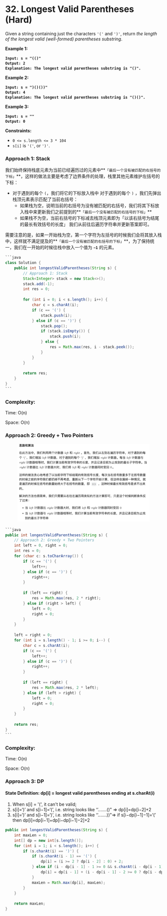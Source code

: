 # 32. Longest Valid Parentheses (Hard)

Given a string containing just the characters `'('` and `')'`, return _the length of the longest valid (well-formed) parentheses substring_.

**Example 1:**

<pre><code><strong>Input: s = "(()"
</strong><strong>Output: 2
</strong><strong>Explanation: The longest valid parentheses substring is "()".
</strong></code></pre>

**Example 2:**

<pre><code><strong>Input: s = ")()())"
</strong><strong>Output: 4
</strong><strong>Explanation: The longest valid parentheses substring is "()()".
</strong></code></pre>

**Example 3:**

<pre><code><strong>Input: s = ""
</strong><strong>Output: 0
</strong></code></pre>

**Constraints:**

* `0 <= s.length <= 3 * 104`
* `s[i]` is `'('`, or `')'`.



### Approach 1: Stack

我们始终保持栈底元素为当前已经遍历过的元素中**`「最后一个没有被匹配的右括号的下标」`**，这样的做法主要是考虑了边界条件的处理，栈里其他元素维护左括号的下标：

* 对于遇到的每个 `(`，我们将它的下标放入栈中 对于遇到的每个 `)` ，我们先弹出栈顶元素表示匹配了当前右括号：&#x20;
  * 如果栈为空，说明当前的右括号为没有被匹配的右括号，我们将其下标放入栈中来更新我们之前提到的**`「最后一个没有被匹配的右括号的下标」`**
  * 如果栈不为空，当前右括号的下标减去栈顶元素即为「以该右括号为结尾的最长有效括号的长度」 我们从前往后遍历字符串并更新答案即可。

需要注意的是，如果一开始栈为空，第一个字符为左括号的时候我们会将其放入栈中，这样就不满足提及的**`「最后一个没有被匹配的右括号的下标」`**，为了保持统一，我们在一开始的时候往栈中放入一个值为 **`−1`** 的元素。

````java
```java
class Solution {
    public int longestValidParentheses(String s) {
        // Approach 1: Stack
        Stack<Integer> stack = new Stack<>();
        stack.add(-1);
        int res = 0;

        for (int i = 0; i < s.length(); i++) {
            char c = s.charAt(i);
            if (c == '(') {
                stack.push(i);
            } else if (c == ')') {
                stack.pop();
                if (stack.isEmpty()) {
                    stack.push(i);
                } else {
                    res = Math.max(res, i - stack.peek());
                }
            }
        }

        return res;
    }
}
```
````

### Complexity:

Time: O(n)

Space: O(n)

### Approach 2: Greedy + Two Pointers

<figure><img src="../../../.gitbook/assets/image (2) (1) (1) (1).png" alt="" width="563"><figcaption></figcaption></figure>

````java
```java
public int longestValidParentheses(String s) {
    // Approach 2: Greedy + Two Pointers
    int left = 0, right = 0;
    int res = 0;
    for (char c: s.toCharArray()) {
        if (c == '(') {
            left++;
        } else if (c == ')') {
            right++;
        }

        if (left == right) {
            res = Math.max(res, 2 * right);
        } else if (right > left) {
            left = 0;
            right = 0;
        }
    }

    left = right = 0;
    for (int i = s.length() - 1; i >= 0; i--) {
        char c = s.charAt(i);
        if (c == '(') {
            left++;
        } else if (c == ')') {
            right++;
        }

        if (left == right) {
            res = Math.max(res, 2 * left);
        } else if (left > right) {
            left = 0;
            right = 0;
        }
    }

    return res;
}
```
````

### Complexity:

Time: O(n)

Space: O(n)



### Approach 3: DP

#### State Definition: dp\[i] = longest valid parentheses ending at s.charAt(i)

1. When s\[i] = '(', it can't be valid;
2. s\[i]=‘)’ and s\[i−1]=‘(’, i.e. string looks like ‘‘.......()" ⇒ dp\[i]=dp\[i−2]+2
3. s\[i]=‘)’ and s\[i−1]=‘)’, i.e. string looks like ‘‘.......))"⇒ if s\[i−dp\[i−1]−1]=‘(’ then dp\[i]=dp\[i−1]+dp\[i−dp\[i−1]−2]+2

```java
public int longestValidParentheses(String s) {
    int maxLen = 0;
    int[] dp = new int[s.length()];
    for (int i = 1; i < s.length(); i++) {
        if (s.charAt(i) == ')') {
            if (s.charAt(i - 1) == '(') {
                dp[i] = (i >= 2 ? dp[i - 2] : 0) + 2;
            } else if (i - dp[i - 1] - 1 >= 0 && s.charAt(i - dp[i - 1] - 1) == '(') {
                dp[i] = dp[i - 1] + (i - dp[i - 1] - 2 >= 0 ? dp[i - dp[i - 1] - 2] : 0) + 2;
            } 
            maxLen = Math.max(dp[i], maxLen);
        }
    }
    
    return maxLen;
}
```
